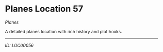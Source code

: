 # Planes Location 57

*Planes*

A detailed planes location with rich history and plot hooks.

---
*ID: LOC00056*